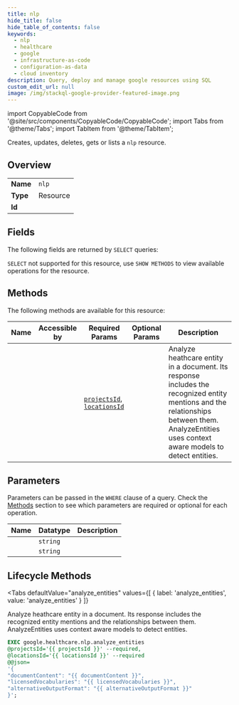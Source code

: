 ```yaml
--- 
title: nlp
hide_title: false
hide_table_of_contents: false
keywords:
  - nlp
  - healthcare
  - google
  - infrastructure-as-code
  - configuration-as-data
  - cloud inventory
description: Query, deploy and manage google resources using SQL
custom_edit_url: null
image: /img/stackql-google-provider-featured-image.png
---
```


import CopyableCode from '@site/src/components/CopyableCode/CopyableCode';
import Tabs from '@theme/Tabs';
import TabItem from '@theme/TabItem';

Creates, updates, deletes, gets or lists a <code>nlp</code> resource.

## Overview
<table><tbody>
<tr><td><b>Name</b></td><td><code>nlp</code></td></tr>
<tr><td><b>Type</b></td><td>Resource</td></tr>
<tr><td><b>Id</b></td><td><CopyableCode code="google.healthcare.nlp" /></td></tr>
</tbody></table>

## Fields

The following fields are returned by `SELECT` queries:

`SELECT` not supported for this resource, use `SHOW METHODS` to view available operations for the resource.


## Methods

The following methods are available for this resource:

<table>
<thead>
    <tr>
    <th>Name</th>
    <th>Accessible by</th>
    <th>Required Params</th>
    <th>Optional Params</th>
    <th>Description</th>
    </tr>
</thead>
<tbody>
<tr>
    <td><a href="#analyze_entities"><CopyableCode code="analyze_entities" /></a></td>
    <td><CopyableCode code="exec" /></td>
    <td><a href="#parameter-projectsId"><code>projectsId</code></a>, <a href="#parameter-locationsId"><code>locationsId</code></a></td>
    <td></td>
    <td>Analyze heathcare entity in a document. Its response includes the recognized entity mentions and the relationships between them. AnalyzeEntities uses context aware models to detect entities.</td>
</tr>
</tbody>
</table>

## Parameters

Parameters can be passed in the `WHERE` clause of a query. Check the [Methods](#methods) section to see which parameters are required or optional for each operation.

<table>
<thead>
    <tr>
    <th>Name</th>
    <th>Datatype</th>
    <th>Description</th>
    </tr>
</thead>
<tbody>
<tr id="parameter-locationsId">
    <td><CopyableCode code="locationsId" /></td>
    <td><code>string</code></td>
    <td></td>
</tr>
<tr id="parameter-projectsId">
    <td><CopyableCode code="projectsId" /></td>
    <td><code>string</code></td>
    <td></td>
</tr>
</tbody>
</table>

## Lifecycle Methods

<Tabs
    defaultValue="analyze_entities"
    values={[
        { label: 'analyze_entities', value: 'analyze_entities' }
    ]}
>
<TabItem value="analyze_entities">

Analyze heathcare entity in a document. Its response includes the recognized entity mentions and the relationships between them. AnalyzeEntities uses context aware models to detect entities.

```sql
EXEC google.healthcare.nlp.analyze_entities 
@projectsId='{{ projectsId }}' --required, 
@locationsId='{{ locationsId }}' --required 
@@json=
'{
"documentContent": "{{ documentContent }}", 
"licensedVocabularies": "{{ licensedVocabularies }}", 
"alternativeOutputFormat": "{{ alternativeOutputFormat }}"
}';
```
</TabItem>
</Tabs>
